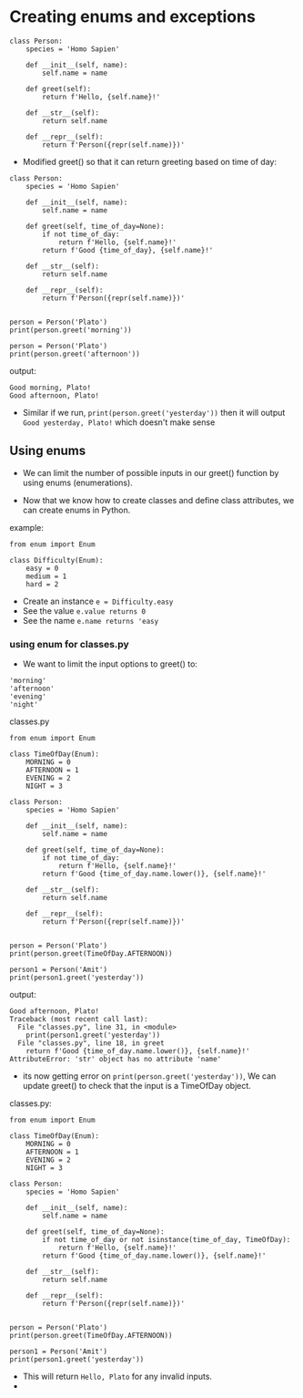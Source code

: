 
# Creating enums and exceptions

```text
class Person:
    species = 'Homo Sapien'

    def __init__(self, name):
        self.name = name

    def greet(self):
        return f'Hello, {self.name}!'

    def __str__(self):
        return self.name

    def __repr__(self):
        return f'Person({repr(self.name)})'
```

- Modified greet() so that it can return greeting based on time of day:
```text
class Person:
    species = 'Homo Sapien'

    def __init__(self, name):
        self.name = name

    def greet(self, time_of_day=None):
        if not time_of_day:
            return f'Hello, {self.name}!'
        return f'Good {time_of_day}, {self.name}!'

    def __str__(self):
        return self.name

    def __repr__(self):
        return f'Person({repr(self.name)})'


person = Person('Plato')
print(person.greet('morning'))

person = Person('Plato')
print(person.greet('afternoon'))

```

output:
```text
Good morning, Plato!
Good afternoon, Plato!
```

- Similar if we run, `print(person.greet('yesterday'))` then it will output `Good yesterday, Plato!` which doesn't make sense

## Using enums
- We can limit the number of possible inputs in our greet() function by using enums (enumerations).

- Now that we know how to create classes and define class attributes, we can create enums in Python.

example:
```text
from enum import Enum

class Difficulty(Enum):
    easy = 0
    medium = 1
    hard = 2
```
- Create an instance `e = Difficulty.easy`
- See the value `e.value returns 0`
- See the name `e.name returns 'easy`

### using enum for classes.py
- We want to limit the input options to greet() to:
```text
'morning'
'afternoon'
'evening'
'night'
```
classes.py
```text
from enum import Enum

class TimeOfDay(Enum):
    MORNING = 0
    AFTERNOON = 1
    EVENING = 2
    NIGHT = 3

class Person:
    species = 'Homo Sapien'

    def __init__(self, name):
        self.name = name

    def greet(self, time_of_day=None):
        if not time_of_day:
            return f'Hello, {self.name}!'
        return f'Good {time_of_day.name.lower()}, {self.name}!'

    def __str__(self):
        return self.name

    def __repr__(self):
        return f'Person({repr(self.name)})'


person = Person('Plato')
print(person.greet(TimeOfDay.AFTERNOON))

person1 = Person('Amit')
print(person1.greet('yesterday'))
```

output:
```text
Good afternoon, Plato!
Traceback (most recent call last):
  File "classes.py", line 31, in <module>
    print(person1.greet('yesterday'))
  File "classes.py", line 18, in greet
    return f'Good {time_of_day.name.lower()}, {self.name}!'
AttributeError: 'str' object has no attribute 'name'
```

- its now getting error on `print(person.greet('yesterday'))`, We can update greet() to check that the input is a TimeOfDay object.

classes.py:
```text
from enum import Enum

class TimeOfDay(Enum):
    MORNING = 0
    AFTERNOON = 1
    EVENING = 2
    NIGHT = 3

class Person:
    species = 'Homo Sapien'

    def __init__(self, name):
        self.name = name

    def greet(self, time_of_day=None):
        if not time_of_day or not isinstance(time_of_day, TimeOfDay):
            return f'Hello, {self.name}!'
        return f'Good {time_of_day.name.lower()}, {self.name}!'

    def __str__(self):
        return self.name

    def __repr__(self):
        return f'Person({repr(self.name)})'


person = Person('Plato')
print(person.greet(TimeOfDay.AFTERNOON))

person1 = Person('Amit')
print(person1.greet('yesterday'))

```
- This will return `Hello, Plato` for any invalid inputs.
- 